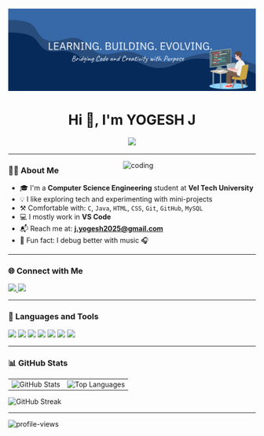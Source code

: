 ![logo](https://github.com/J-YOGESH19/J-YOGESH19/blob/main/2.jpg)

<h1 align="center">Hi 👋, I'm YOGESH J</h1>

<p align="center">
  <img src="https://readme-typing-svg.herokuapp.com?font=Fira+Code&weight=500&size=20&pause=1000&color=F7931E&center=true&vCenter=true&width=420&lines=B.Tech+CSE+Student;Tech+Explorer+%7C+Self+Learner;Always+Learning+%F0%9F%92%BB" />
</p>

---

<img align="right" alt="coding" width="270" src="https://i.giphy.com/bGgsc5mWoryfgKBx1u.webp">

### 👨‍💻 About Me
- 🎓 I'm a **Computer Science Engineering** student at **Vel Tech University**
- 💡 I like exploring tech and experimenting with mini-projects
- ⚒️ Comfortable with: `C`, `Java`, `HTML`, `CSS`, `Git`, `GitHub`, `MySQL`
- 💻 I mostly work in **VS Code**
- 📬 Reach me at: **j.yogesh2025@gmail.com**
- 🎵 Fun fact: I debug better with music 🎧

---

### 🌐 Connect with Me
<p>
  <a href="https://twitter.com/jyogesh19" target="_blank">
    <img src="https://img.shields.io/badge/Twitter-1DA1F2?style=for-the-badge&logo=twitter&logoColor=white"/>
  </a>
  <a href="https://linkedin.com/in/yogesh-j" target="_blank">
    <img src="https://img.shields.io/badge/LinkedIn-0077B5?style=for-the-badge&logo=linkedin&logoColor=white"/>
  </a>
</p>

---

### 🧰 Languages and Tools
<p>
  <img src="https://img.shields.io/badge/C-00599C?style=flat-square&logo=c&logoColor=white"/>
  <img src="https://img.shields.io/badge/Java-ED8B00?style=flat-square&logo=java&logoColor=white"/>
  <img src="https://img.shields.io/badge/HTML5-E34F26?style=flat-square&logo=html5&logoColor=white"/>
  <img src="https://img.shields.io/badge/CSS3-1572B6?style=flat-square&logo=css3&logoColor=white"/>
  <img src="https://img.shields.io/badge/Git-F05032?style=flat-square&logo=git&logoColor=white"/>
  <img src="https://img.shields.io/badge/GitHub-181717?style=flat-square&logo=github&logoColor=white"/>
  <img src="https://img.shields.io/badge/MySQL-00758F?style=flat-square&logo=mysql&logoColor=white"/>
</p>

---

### 📊 GitHub Stats

<table>
<tr>
<td>
  <img src="https://github-readme-stats.vercel.app/api?username=j-yogesh19&show_icons=true&theme=default" alt="GitHub Stats"/>
</td>
<td>
  <img src="https://github-readme-stats.vercel.app/api/top-langs/?username=j-yogesh19&layout=compact" alt="Top Languages"/>
</td>
</tr>
</table>

<p>
  <img src="https://github-readme-streak-stats.herokuapp.com/?user=j-yogesh19" alt="GitHub Streak"/>
</p>

---

<p align="left">
  <img src="https://komarev.com/ghpvc/?username=j-yogesh19&label=Profile+Views&color=0e75b6&style=flat-square" alt="profile-views" />
</p>
